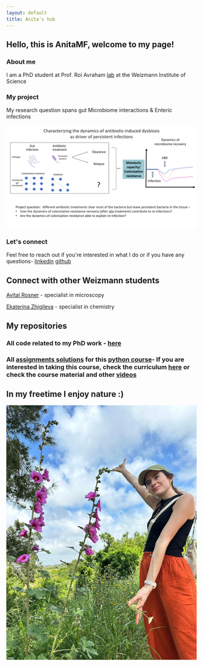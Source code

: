 ```yaml
---
layout: default
title: Anita's hub
---
```


## Hello, this is AnitaMF, welcome to my page!
### About me 
I am a PhD student at Prof. Roi Avraham [lab](https://www.weizmann.ac.il/dept/irb/avraham/avraham-lab-homepage) at the Weizmann Institute of Science 

### My project 
My research question spans gut Microbiome interactions & Enteric infections

![](/projectQuestion.PNG)

### Let's connect 
Feel free to reach out if you're interested in what I do or if you have any questions- [linkedin](https://www.linkedin.com/in/ana-mejia-fleisacher-546113290/) [github](https://github.com/AnitaMF/AnitaMF.github.io/)

## Connect with other Weizmann students 
[Avital Rosner](https://avitalrosner.github.io/) - specialist in microscopy 

[Ekaterina Zhigileva](https://katyazhi.github.io/) - specialist in chemistry 

## My repositories 
### All code related to my PhD work - [here](https://github.com/AnitaMF/AnitaMF.github.io/)
### All [assignments solutions](/https://github.com/AnitaMF/python_assignments.github.io/tree/main/Assignments) for this [python course](https://github.com/szabgab/wis-python-course-2024-04?tab=readme-ov-file/)- If you are interested in taking this course, check the curriculum [here](https://erez.weizmann.ac.il/apx/f?p=186:30:::NO::pid,pprev:14800,14473/) or check the course material and other [videos](https://www.youtube.com/@CodeMaven) 


## In my freetime I enjoy nature :) 
![](/MY_PIC.jpeg)
